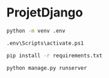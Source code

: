 # ProjetDjango


```bash
python -m venv .env 
```
```bash
.env\Scripts\activate.ps1
```
```bash
pip install -r requirements.txt
```
```bash
python manage.py runserver
```

